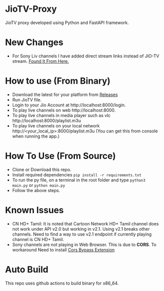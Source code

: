 # JioTV-Proxy

JioTV proxy developed using Python and FastAPI framework.

# New Changes

- For Sony Liv channels I have added direct stream links instead of JIO-TV stream. [Found It From Here.](https://github.com/dhruv-2015/JIOTVServer/blob/main/utils/genPlaylist.mjs)

# How to use (From Binary)

- Download the latest for your platform from [Releases](https://github.com/henry-richard7/JioTV-Proxy/releases)
- Run JioTV file.
- Login to your Jio Account at http://localhost:8000/login.
- To play live channels on web http://localhost:8000.
- To play live channels in media player such as vlc http://localhost:8000/playlist.m3u
- To play live channels on your local network http://<your_local_ip>:8000/playlist.m3u (You can get this from console when running the app.)

# How To Use (From Source)

- Clone or Download this repo.
- Install required dependencies `pip install -r requirements.txt`
- To run the py file, on a terminal in the root folder and type `python3 main.py` or `python main.py`
- Follow the above steps.

# Known Issues
- CN HD+ Tamil: It is noted that Cartoon Network HD+ Tamil channel does not work under API v2.0 but working in v2.1. Using v2.1 breaks other channels. Need to find a way to use v2.1 endpoint if currently playing channel is CN HD+ Tamil.
- Sony channels are not playing in Web Browser. This is due to **CORS**. To workaround Need to install [Cors Bypass Extension](https://chromewebstore.google.com/detail/cors-unblock/lfhmikememgdcahcdlaciloancbhjino?pli=1)

# Auto Build

This repo uses github actions to build binary for x86_64.

